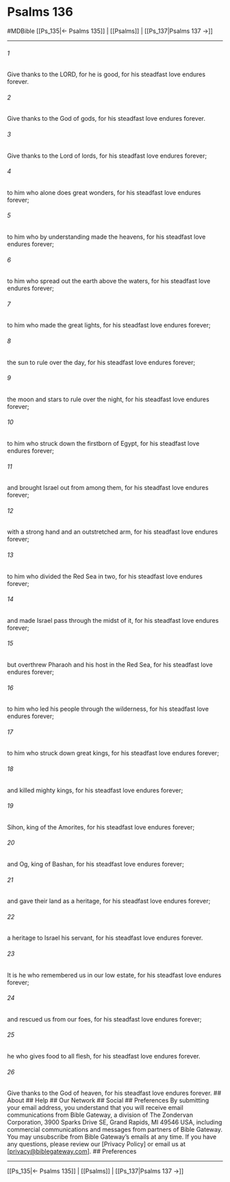 # Psalms 136
#MDBible
[[Ps_135|← Psalms 135]] | [[Psalms]] | [[Ps_137|Psalms 137 →]]

***




###### 1 

Give thanks to the LORD, for he is good, for his steadfast love endures forever. 



###### 2 

Give thanks to the God of gods, for his steadfast love endures forever. 



###### 3 

Give thanks to the Lord of lords, for his steadfast love endures forever; 



###### 4 

to him who alone does great wonders, for his steadfast love endures forever; 



###### 5 

to him who by understanding made the heavens, for his steadfast love endures forever; 



###### 6 

to him who spread out the earth above the waters, for his steadfast love endures forever; 



###### 7 

to him who made the great lights, for his steadfast love endures forever; 



###### 8 

the sun to rule over the day, for his steadfast love endures forever; 



###### 9 

the moon and stars to rule over the night, for his steadfast love endures forever; 



###### 10 

to him who struck down the firstborn of Egypt, for his steadfast love endures forever; 



###### 11 

and brought Israel out from among them, for his steadfast love endures forever; 



###### 12 

with a strong hand and an outstretched arm, for his steadfast love endures forever; 



###### 13 

to him who divided the Red Sea in two, for his steadfast love endures forever; 



###### 14 

and made Israel pass through the midst of it, for his steadfast love endures forever; 



###### 15 

but overthrew Pharaoh and his host in the Red Sea, for his steadfast love endures forever; 



###### 16 

to him who led his people through the wilderness, for his steadfast love endures forever; 



###### 17 

to him who struck down great kings, for his steadfast love endures forever; 



###### 18 

and killed mighty kings, for his steadfast love endures forever; 



###### 19 

Sihon, king of the Amorites, for his steadfast love endures forever; 



###### 20 

and Og, king of Bashan, for his steadfast love endures forever; 



###### 21 

and gave their land as a heritage, for his steadfast love endures forever; 



###### 22 

a heritage to Israel his servant, for his steadfast love endures forever. 



###### 23 

It is he who remembered us in our low estate, for his steadfast love endures forever; 



###### 24 

and rescued us from our foes, for his steadfast love endures forever; 



###### 25 

he who gives food to all flesh, for his steadfast love endures forever. 



###### 26 

Give thanks to the God of heaven, for his steadfast love endures forever. ## About ## Help ## Our Network ## Social ## Preferences By submitting your email address, you understand that you will receive email communications from Bible Gateway, a division of The Zondervan Corporation, 3900 Sparks Drive SE, Grand Rapids, MI 49546 USA, including commercial communications and messages from partners of Bible Gateway. You may unsubscribe from Bible Gateway&rsquo;s emails at any time. If you have any questions, please review our [Privacy Policy] or email us at [privacy@biblegateway.com]. ## Preferences

***

[[Ps_135|← Psalms 135]] | [[Psalms]] | [[Ps_137|Psalms 137 →]]
